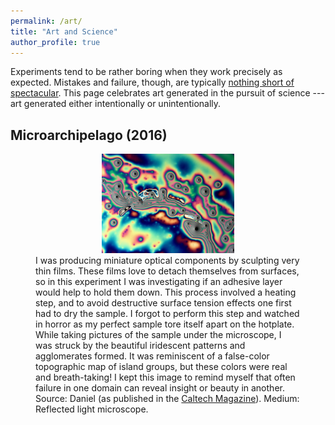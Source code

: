 ```yaml
---
permalink: /art/
title: "Art and Science"
author_profile: true
---
```


Experiments tend to be rather boring when they work precisely as expected. Mistakes and failure, though, are typically [nothing short of spectacular](https://magazine.caltech.edu/post/the-art-of-failure). This page celebrates art generated in the pursuit of science --- art generated either intentionally or unintentionally. 

## Microarchipelago (2016)
<figure style="text-align:center;">
  <a href="/images/Microarchipelago.jpg" target="_blank">
    <img src="/images/Microarchipelago.jpg" alt="Microarchipelago (2016)" style="max-width:50%; height:auto;"/>
  </a>
  <figcaption style="text-align:left;">I was producing miniature optical components by sculpting very thin films. These films love to detach themselves from surfaces, so in this experiment I was investigating if an adhesive layer would help to hold them down. This process involved a heating step, and to avoid destructive surface tension effects one first had to dry the sample. I forgot to perform this step and watched in horror as my perfect sample tore itself apart on the hotplate. While taking pictures of the sample under the microscope, I was struck by the beautiful iridescent patterns and agglomerates formed. It was reminiscent of a false-color topographic map of island groups, but these colors were real and breath-taking! I kept this image to remind myself that often failure in one domain can reveal insight or beauty in another. Source: Daniel (as published in the <a href="https://magazine.caltech.edu/post/the-art-of-failure" target="_blank">Caltech Magazine</a>). Medium: Reflected light microscope. 
  </figcaption>
</figure>
